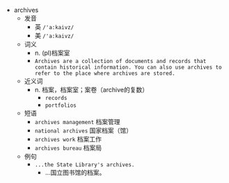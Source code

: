 - archives
  - 发音
    - 英 `/'a:kaivz/`
    - 美 `/'a:kaivz/`
  - 词义
    - n. (pl)档案室
    - `Archives are a collection of documents and records that contain historical information. You can also use archives to refer to the place where archives are stored. `
  - 近义词
    - n. 档案，档案室；案卷（archive的复数）
      - `records`
      - `portfolios`
  - 短语
    - `archives management` 档案管理 
    - `national archives` 国家档案（馆） 
    - `archives work` 档案工作 
    - `archives bureau` 档案局 
  - 例句
    - `...the State Library's archives.`
      - …国立图书馆的档案。

